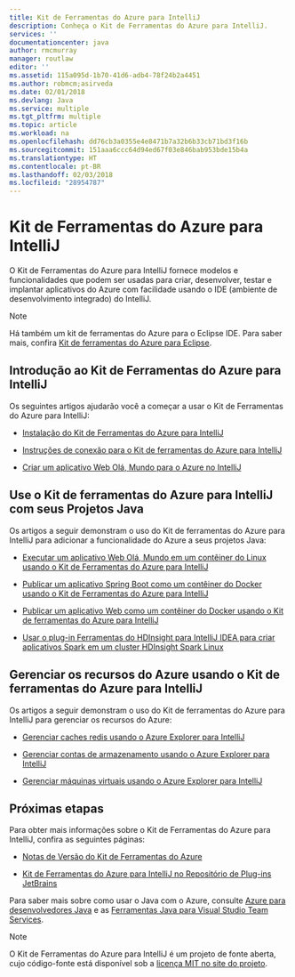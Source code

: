 ```yaml
---
title: Kit de Ferramentas do Azure para IntelliJ
description: Conheça o Kit de Ferramentas do Azure para IntelliJ.
services: ''
documentationcenter: java
author: rmcmurray
manager: routlaw
editor: ''
ms.assetid: 115a095d-1b70-41d6-adb4-78f24b2a4451
ms.author: robmcm;asirveda
ms.date: 02/01/2018
ms.devlang: Java
ms.service: multiple
ms.tgt_pltfrm: multiple
ms.topic: article
ms.workload: na
ms.openlocfilehash: dd76cb3a0355e4e8471b7a32b6b33cb71bd3f16b
ms.sourcegitcommit: 151aaa6ccc64d94ed67f03e846bab953bde15b4a
ms.translationtype: HT
ms.contentlocale: pt-BR
ms.lasthandoff: 02/03/2018
ms.locfileid: "28954787"
---
```

# <a name="azure-toolkit-for-intellij"></a>Kit de Ferramentas do Azure para IntelliJ
O Kit de Ferramentas do Azure para IntelliJ fornece modelos e funcionalidades que podem ser usadas para criar, desenvolver, testar e implantar aplicativos do Azure com facilidade usando o IDE (ambiente de desenvolvimento integrado) do IntelliJ.

> [!NOTE]
> 
> Há também um kit de ferramentas do Azure para o Eclipse IDE. Para saber mais, confira [Kit de ferramentas do Azure para Eclipse](../eclipse/azure-toolkit-for-eclipse.md).
> 

## <a name="get-started-with-the-azure-toolkit-for-intellij"></a>Introdução ao Kit de Ferramentas do Azure para IntelliJ
Os seguintes artigos ajudarão você a começar a usar o Kit de Ferramentas do Azure para IntelliJ:

* [Instalação do Kit de Ferramentas do Azure para IntelliJ](azure-toolkit-for-intellij-installation.md)

* [Instruções de conexão para o Kit de ferramentas do Azure para IntelliJ](azure-toolkit-for-intellij-sign-in-instructions.md)

* [Criar um aplicativo Web Olá, Mundo para o Azure no IntelliJ](azure-toolkit-for-intellij-create-hello-world-web-app.md)

## <a name="use-the-azure-toolkit-for-intellij-with-your-java-projects"></a>Use o Kit de ferramentas do Azure para IntelliJ com seus Projetos Java
Os artigos a seguir demonstram o uso do Kit de ferramentas do Azure para IntelliJ para adicionar a funcionalidade do Azure a seus projetos Java:

* [Executar um aplicativo Web Olá, Mundo em um contêiner do Linux usando o Kit de Ferramentas do Azure para IntelliJ](azure-toolkit-for-intellij-hello-world-web-app-linux.md)

* [Publicar um aplicativo Spring Boot como um contêiner do Docker usando o Kit de Ferramentas do Azure para IntelliJ](azure-toolkit-for-intellij-publish-spring-boot-docker-app.md)

* [Publicar um aplicativo Web como um contêiner do Docker usando o Kit de ferramentas do Azure para IntelliJ](azure-toolkit-for-intellij-publish-as-docker-container.md)

* [Usar o plug-in Ferramentas do HDInsight para IntelliJ IDEA para criar aplicativos Spark em um cluster HDInsight Spark Linux](/azure/hdinsight/hdinsight-apache-spark-intellij-tool-plugin)

## <a name="manage-azure-resources-using-the-azure-toolkit-for-intellij"></a>Gerenciar os recursos do Azure usando o Kit de ferramentas do Azure para IntelliJ
Os artigos a seguir demonstram o uso do Kit de ferramentas do Azure para IntelliJ para gerenciar os recursos do Azure:

* [Gerenciar caches redis usando o Azure Explorer para IntelliJ](azure-toolkit-for-intellij-managing-redis-caches-using-azure-explorer.md)

* [Gerenciar contas de armazenamento usando o Azure Explorer para IntelliJ](azure-toolkit-for-intellij-managing-virtual-machines-using-azure-explorer.md)

* [Gerenciar máquinas virtuais usando o Azure Explorer para IntelliJ](azure-toolkit-for-intellij-managing-storage-accounts-using-azure-explorer.md)

## <a name="next-steps"></a>Próximas etapas

Para obter mais informações sobre o Kit de Ferramentas do Azure para IntelliJ, confira as seguintes páginas:

* [Notas de Versão do Kit de Ferramentas do Azure](https://github.com/Microsoft/azure-tools-for-java/releases)

* [Kit de Ferramentas do Azure para IntelliJ no Repositório de Plug-ins JetBrains](https://plugins.jetbrains.com/plugin/8053-azure-toolkit-for-intellij)

Para saber mais sobre como usar o Java com o Azure, consulte [Azure para desenvolvedores Java](https://docs.microsoft.com/java/azure/) e as [Ferramentas Java para Visual Studio Team Services](https://java.visualstudio.com/).

> [!NOTE]
> 
> O Kit de Ferramentas do Azure para IntelliJ é um projeto de fonte aberta, cujo código-fonte está disponível sob a [licença MIT no site do projeto](https://github.com/microsoft/azure-tools-for-java).
> 

<!-- [!INCLUDE [azure-toolkit-for-intellij-additional-resources](../includes/azure-toolkit-for-intellij-additional-resources.md)] -->

<!-- URL List -->

[Azure for Java Developers]: https://docs.microsoft.com/java/azure/
[Java Tools for Visual Studio Team Services]: https://java.visualstudio.com/

<!-- Temporarily Deprecated URLs -->

<!-- [Debug a Java Web App on Azure in IntelliJ]: ./app-service-web/app-service-web-debug-java-web-app-in-intellij.md -->
